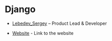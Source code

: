 # Django

* [Lebedev_Sergey](https://github.com/LebedevSergeyV) – Product Lead & Developer

* [Website](https://astonishing-pixie-c2446d.netlify.app/advertisements/templates/index.html) - Link to the website
